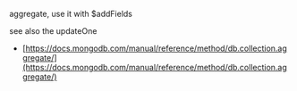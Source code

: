 
aggregate, use it with $addFields

see also the updateOne


- [https://docs.mongodb.com/manual/reference/method/db.collection.aggregate/](https://docs.mongodb.com/manual/reference/method/db.collection.aggregate/)
